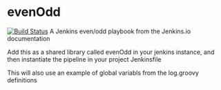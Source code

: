 # evenOdd
[![Build Status](http://jenkins.kumulus.co:8080/buildStatus/icon?job=libraries)](http://jenkins.kumulus.co:8080/job/libraries/)
A Jenkins even/odd playbook from the Jenkins.io documentation

Add this as a shared library called evenOdd in your jenkins
instance, and then instantiate the pipeline in your project Jenkinsfile

This will also use an example of global variabls from the log.groovy
definitions
